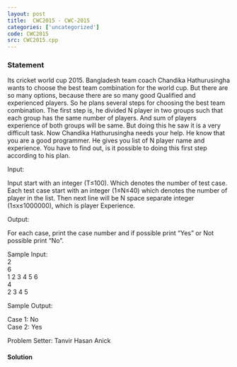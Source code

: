 ```yaml
---
layout: post
title:  CWC2015 - CWC-2015
categories: ['uncategorized']
code: CWC2015
src: CWC2015.cpp
---
```


### **Statement**

Its cricket world cup 2015. Bangladesh team coach Chandika Hathurusingha wants
to choose the best team combination for the world cup. But there are so many
options, because there are so many good Qualified and experienced players. So
he plans several steps for choosing the best team combination. The first step
is, he divided N player in two groups such that each group has the same number
of players. And sum of players experience of both groups will be same. But
doing this he saw it is a very difficult task. Now Chandika Hathurusingha
needs your help. He know that you are a good programmer. He gives you list of
N player name and experience. You have to find out, is it possible to doing
this first step according to his plan.

Input:

Input start with an integer (T≤100). Which denotes the number of test case.
Each test case start with an integer (1≤N≤40) which denotes the number of
player in the list. Then next line will be N space separate integer
(1≤x≤1000000), which is player Experience.

Output:

For each case, print the case number and if possible print “Yes” or Not
possible print “No”.

Sample Input:  
2  
6  
1 2 3 4 5 6  
4  
2 3 4 5

Sample Output:

Case 1: No  
Case 2: Yes  
  
  
  
Problem Setter: Tanvir Hasan Anick



#### **Solution**



